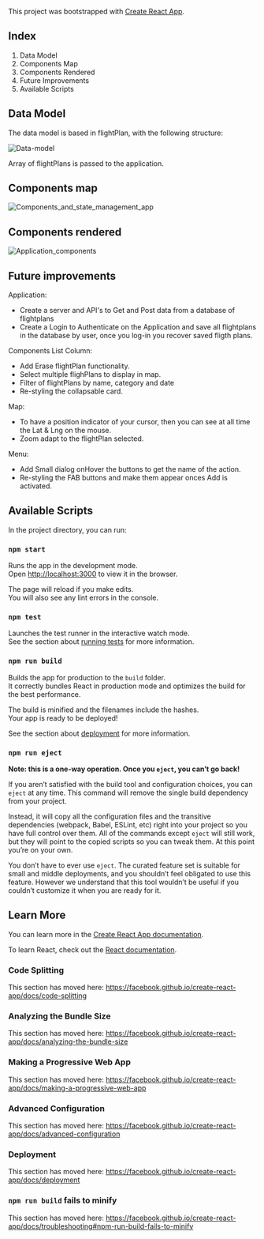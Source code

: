 This project was bootstrapped with [Create React App](https://github.com/facebook/create-react-app).

## Index

1. Data Model
2. Components Map
3. Components Rendered
4. Future Improvements
5. Available Scripts

## Data Model

The data model is based in flightPlan, with the following structure:

![Data-model](https://user-images.githubusercontent.com/33228201/96562024-92bfdb80-12c0-11eb-97e3-5ab86ca59625.JPG)

Array of flightPlans is passed to the application.

## Components map

![Components_and_state_management_app](https://user-images.githubusercontent.com/33228201/96550629-62bd0c00-12b1-11eb-9b91-9f9a02756934.JPG)

## Components rendered

![Application_components](https://user-images.githubusercontent.com/33228201/96563427-3a89d900-12c2-11eb-91b8-a6927517044f.JPG)

## Future improvements
Application:
* Create a server and API's to Get and Post data from a database of flightplans
* Create a Login to Authenticate on the Application and save all flightplans in the database by user, once you log-in you recover saved fligth plans.

Components
List Column:
* Add Erase flightPlan functionality.
* Select multiple flighPlans to display in map.
* Filter of flightPlans by name, category and date
* Re-styling the collapsable card.

Map:
* To have a position indicator of your cursor, then you can see at all time the Lat & Lng on the mouse.
* Zoom adapt to the flightPlan selected.

Menu:
* Add Small dialog onHover the buttons to get the name of the action.
* Re-styling the FAB buttons and make them appear onces Add is activated.


## Available Scripts

In the project directory, you can run:

### `npm start`

Runs the app in the development mode.<br />
Open [http://localhost:3000](http://localhost:3000) to view it in the browser.

The page will reload if you make edits.<br />
You will also see any lint errors in the console.

### `npm test`

Launches the test runner in the interactive watch mode.<br />
See the section about [running tests](https://facebook.github.io/create-react-app/docs/running-tests) for more information.

### `npm run build`

Builds the app for production to the `build` folder.<br />
It correctly bundles React in production mode and optimizes the build for the best performance.

The build is minified and the filenames include the hashes.<br />
Your app is ready to be deployed!

See the section about [deployment](https://facebook.github.io/create-react-app/docs/deployment) for more information.

### `npm run eject`

**Note: this is a one-way operation. Once you `eject`, you can’t go back!**

If you aren’t satisfied with the build tool and configuration choices, you can `eject` at any time. This command will remove the single build dependency from your project.

Instead, it will copy all the configuration files and the transitive dependencies (webpack, Babel, ESLint, etc) right into your project so you have full control over them. All of the commands except `eject` will still work, but they will point to the copied scripts so you can tweak them. At this point you’re on your own.

You don’t have to ever use `eject`. The curated feature set is suitable for small and middle deployments, and you shouldn’t feel obligated to use this feature. However we understand that this tool wouldn’t be useful if you couldn’t customize it when you are ready for it.

## Learn More

You can learn more in the [Create React App documentation](https://facebook.github.io/create-react-app/docs/getting-started).

To learn React, check out the [React documentation](https://reactjs.org/).

### Code Splitting

This section has moved here: https://facebook.github.io/create-react-app/docs/code-splitting

### Analyzing the Bundle Size

This section has moved here: https://facebook.github.io/create-react-app/docs/analyzing-the-bundle-size

### Making a Progressive Web App

This section has moved here: https://facebook.github.io/create-react-app/docs/making-a-progressive-web-app

### Advanced Configuration

This section has moved here: https://facebook.github.io/create-react-app/docs/advanced-configuration

### Deployment

This section has moved here: https://facebook.github.io/create-react-app/docs/deployment

### `npm run build` fails to minify

This section has moved here: https://facebook.github.io/create-react-app/docs/troubleshooting#npm-run-build-fails-to-minify
